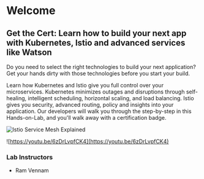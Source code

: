# Welcome

## Get the Cert: Learn how to build your next app with Kubernetes, Istio and advanced services like Watson
Do you need to select the right technologies to build your next application? Get your hands dirty with those technologies before you start your build. 

Learn how Kubernetes and Istio give you full control over your microservices. Kubernetes minimizes outages and disruptions through self-healing, intelligent scheduling, horizontal scaling, and load balancing. Istio gives you security, advanced routing, policy and insights into your application. Our developers will walk you through the step-by-step in this Hands-on-Lab, and you'll walk away with a certification badge.

![Istio Service Mesh Explained](http://img.youtube.com/vi/6zDrLvpfCK4/0.jpg)

![https://youtu.be/6zDrLvpfCK4](https://youtu.be/6zDrLvpfCK4)

### Lab Instructors

- Ram Vennam
